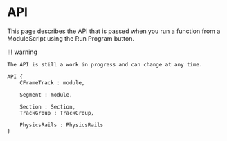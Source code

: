 # API

This page describes the API that is passed when you run a function from a ModuleScript using the Run Program button.

!!! warning

	The API is still a work in progress and can change at any time.

```
API {
	CFrameTrack : module,

	Segment : module,

	Section : Section,
	TrackGroup : TrackGroup,

	PhysicsRails : PhysicsRails
}
```

